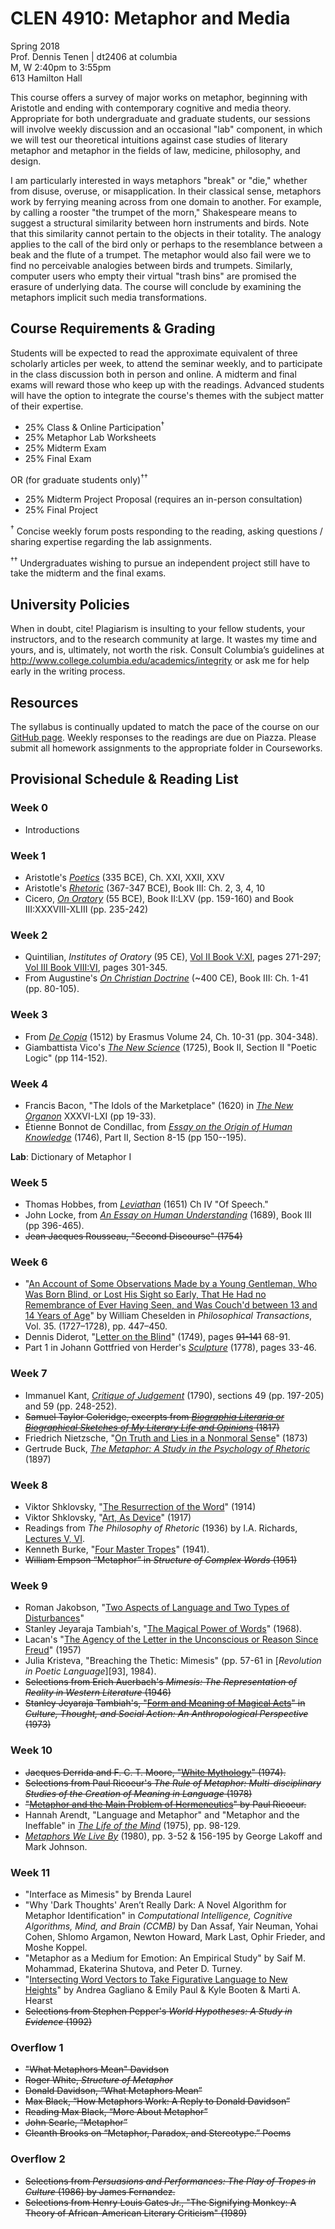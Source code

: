 # CLEN 4910: Metaphor and Media

Spring 2018  
Prof. Dennis Tenen | dt2406 at columbia  
M, W 2:40pm to 3:55pm  
613 Hamilton Hall  

This course offers a survey of major works on metaphor, beginning with
Aristotle and ending with contemporary cognitive and media theory. Appropriate
for both undergraduate and graduate students, our sessions will involve weekly
discussion and an occasional "lab" component, in which we will test our
theoretical intuitions against case studies of literary metaphor and metaphor
in the fields of law, medicine, philosophy, and design.

I am particularly interested in ways metaphors "break" or "die," whether from
disuse, overuse, or misapplication. In their classical sense, metaphors work
by ferrying meaning across from one domain to another. For example, by calling
a rooster "the trumpet of the morn," Shakespeare means to suggest a structural
similarity between horn instruments and birds. Note that this similarity
cannot pertain to the objects in their totality. The analogy applies to the
call of the bird only or perhaps to the resemblance between a beak and the
flute of a trumpet. The metaphor would also fail were we to find no
perceivable analogies between birds and trumpets. Similarly, computer users
who empty their virtual "trash bins" are promised the erasure of underlying
data. The course will conclude by examining the metaphors implicit such media
transformations.

## Course Requirements & Grading

Students will be expected to read the approximate equivalent of three
scholarly articles per week, to attend the seminar weekly, and to participate
in the class discussion both in person and online. A midterm and final exams
will reward those who keep up with the readings. Advanced students will have
the option to integrate the course's themes with the subject matter of their
expertise.

- 25%     Class & Online Participation<sup>†</sup>
- 25%     Metaphor Lab Worksheets
- 25%     Midterm Exam
- 25%     Final Exam

OR (for graduate students only)<sup>††</sup>

- 25%     Midterm Project Proposal (requires an in-person consultation)
- 25%     Final Project

<sup>†</sup> Concise weekly forum posts responding to the reading, asking
questions / sharing expertise regarding the lab assignments.

<sup>††</sup> Undergraduates wishing to pursue an independent project still
have to take the midterm and the final exams.

## University Policies

When in doubt, cite! Plagiarism is insulting to your fellow students, your
instructors, and to the research community at large. It wastes my time and
yours, and is, ultimately, not worth the risk. Consult Columbia’s guidelines
at <http://www.college.columbia.edu/academics/integrity> or ask me for help
early in the writing process.

## Resources

The syllabus is continually updated to match the pace of the course on our
[GitHub page](https://github.com/denten-courses/metaphor-media). Weekly
responses to the readings are due on Piazza. Please submit all homework
assignments to the appropriate folder in Courseworks.

## Provisional Schedule & Reading List

### Week 0

- Introductions

### Week 1

- Aristotle's *[Poetics][11]* (335 BCE), Ch. XXI, XXII, XXV
- Aristotle's *[Rhetoric][12]* (367-347 BCE), Book III: Ch. 2, 3, 4, 10
- Cicero, *[On Oratory][13]* (55 BCE), Book II:LXV (pp. 159-160) and Book
  III:XXXVIII-XLIII (pp. 235-242)

[11]: https://courseworks2.columbia.edu/courses/56904/files?preview=2276263
[12]: https://courseworks2.columbia.edu/courses/56904/files?preview=2276699
[13]: https://courseworks2.columbia.edu/courses/56904/files?preview=2276546


### Week 2

- Quintilian, *Institutes of Oratory* (95 CE), [Vol II Book V:XI][21], pages 271-297;
  [Vol III Book VIII:VI][22], pages 301-345.
- From Augustine's *[On Christian Doctrine][23]* (~400 CE), Book III: Ch. 1-41 (pp.
80-105).

[21]: https://courseworks2.columbia.edu/courses/56904/files?preview=2277285
[22]: https://courseworks2.columbia.edu/courses/56904/files?preview=2320377
[23]: https://courseworks2.columbia.edu/courses/56904/files?preview=2278182

### Week 3

- From [*De Copia*][32] (1512) by Erasmus Volume 24, Ch. 10-31 (pp. 304-348).
- Giambattista Vico's [*The New Science*][31] (1725), Book II,  Section II
  "Poetic Logic" (pp 114-152).

[31]: https://archive.org/download/newscienceofgiam030174mbp/newscienceofgiam030174mbp.pdf
[32]: https://courseworks2.columbia.edu/courses/56904/files?preview=2350934

### Week 4

- Francis Bacon, "The Idols of the Marketplace" (1620) in [*The New
  Organon*][41] XXXVI-LXI (pp 19-33).
- Étienne Bonnot de Condillac, from [*Essay on the Origin of Human
  Knowledge*][42] (1746), Part II, Section 8-15 (pp 150--195).

[41]: https://courseworks2.columbia.edu/courses/56904/files?preview=2351193
[42]: https://courseworks2.columbia.edu/courses/56904/files?preview=2412627

**Lab**: Dictionary of Metaphor I

### Week 5

- Thomas Hobbes, from [*Leviathan*][52] (1651) Ch IV "Of Speech."
- John Locke, from [*An Essay on Human Understanding*][51] (1689), Book III (pp
  396-465).
- ~~Jean Jacques Rousseau, "Second Discourse" (1754)~~

[51]: https://books.google.com/books/about/An_Essay_Concerning_Human_Understanding.html?id=pDNIAAAAMAAJ&printsec=frontcover&source=kp_read_button#v=onepage&q&f=false
[52]: https://books.google.com/books/download/Leviathan.pdf?id=2oc6AAAAMAAJ&output=pdf&sig=ACfU3U0l4HjJKjBN2NE6J7QqmAq4km0j4g

### Week 6

- "[An Account of Some Observations Made by a Young Gentleman, Who Was Born
  Blind, or Lost His Sight so Early, That He Had no Remembrance of Ever Having
Seen, and Was Couch'd between 13 and 14 Years of Age][63]" by William Cheselden in
*Philosophical Transactions*, Vol. 35. (1727–1728), pp. 447–450.
- Dennis Diderot, "[Letter on the Blind][62]" (1749), pages ~~91-141~~ 68-91.
- Part 1 in Johann Gottfried von Herder's [*Sculpture*][61] (1778), pages
  33-46.

[61]: https://courseworks2.columbia.edu/courses/56904/files?preview=2474324
[62]: https://courseworks2.columbia.edu/courses/56904/files?preview=2474379
[63]: https://courseworks2.columbia.edu/courses/56904/files?preview=2474441

### Week 7

- Immanuel Kant, [*Critique of Judgement*][72] (1790), sections 49 (pp. 197-205) and
59 (pp. 248-252).
- ~~Samuel Taylor Coleridge, excerpts from [*Biographia Literaria or Biographical
  Sketches of My Literary Life and Opinions*][71] (1817)~~
- Friedrich Nietzsche, "[On Truth and Lies in a Nonmoral Sense][73]" (1873)
- Gertrude Buck, *[The Metaphor: A Study in the Psychology of Rhetoric][74]* (1897)

[71]: https://archive.org/download/biographialitera00colerich/biographialitera00colerich.pdf
[72]: http://oll.libertyfund.org/sources/1899-facsimile-pdf-kant-the-critique-of-judgement/download
[73]: https://courseworks2.columbia.edu/courses/56904/files?preview=2474860
[74]: https://archive.org/download/metaphorstudyinp00buckrich/metaphorstudyinp00buckrich_bw.pdf

### Week 8

- Viktor Shklovsky, "[The Resurrection of the Word][82]" (1914)
- Viktor Shklovsky, "[Art, As Device][81]" (1917)
- Readings from *The Philosophy of Rhetoric* (1936) by I.A. Richards, [Lectures
  V, VI][83].
- Kenneth Burke, "[Four Master Tropes][84]" (1941).
- ~~William Empson “Metaphor” in *Structure of Complex Words* (1951)~~

[81]: https://read-dukeupress-edu.ezproxy.cul.columbia.edu/poetics-today/article/36/3/151-174/21143
[82]: https://courseworks2.columbia.edu/courses/56904/files?preview=2660889
[83]: https://courseworks2.columbia.edu/courses/56904/files?preview=2660928
[84]: https://www-jstor-org.ezproxy.cul.columbia.edu/stable/4332286?seq=1#page_scan_tab_contents

### Week 9

- Roman Jakobson, "[Two Aspects of Language and Two Types of
  Disturbances][92]"
- Stanley Jeyaraja Tambiah's, "[The Magical Power of Words][102]" (1968).
- Lacan's "[The Agency of the Letter in the Unconscious or Reason Since
  Freud][91]" (1957)
- Julia Kristeva, "Breaching the Thetic: Mimesis" (pp. 57-61 in [*Revolution in
  Poetic Language*][93], 1984).
- ~~Selections from Erich Auerbach's *Mimesis: The Representation of Reality
  in Western Literature* (1946)~~
- ~~Stanley Jeyaraja Tambiah's, "[Form and Meaning of Magical Acts][101]" in *Culture,
  Thought, and Social Action: An Anthropological Perspective* (1973)~~

[91]: https://courseworks2.columbia.edu/courses/56904/files?preview=2660957
[92]: https://courseworks2.columbia.edu/courses/56904/files?preview=2660960
[92]: https://courseworks2.columbia.edu/courses/56904/files?preview=2661582
[101]: https://www.haujournal.org/index.php/hau/article/view/hau7.3.030
[102]: http://www.jstor.org.ezproxy.cul.columbia.edu/stable/2798500?seq=1#page_scan_tab_contents

### Week 10

- ~~Jacques Derrida and F. C. T. Moore, "[White Mythology][111]" (1974).~~
- ~~Selections from Paul Ricoeur's *The Rule of Metaphor: Multi-disciplinary
  Studies of the Creation of Meaning in Language* (1978)~~
- ~~"[Metaphor and the Main Problem of Hermeneutics][112]" by Paul Ricoeur.~~
- Hannah Arendt, "Language and Metaphor" and "Metaphor and the Ineffable" in
  [*The Life of the Mind*][113] (1975), pp. 98-129.
- [*Metaphors We Live By*][114] (1980), pp. 3-52 & 156-195 by George Lakoff
  and Mark Johnson.

[111]: https://www.jstor.org/stable/468341?seq=1#page_scan_tab_contents
[112]: https://www-jstor-org.ezproxy.cul.columbia.edu/stable/468343?seq=1#page_scan_tab_contents
[113]: https://courseworks2.columbia.edu/courses/56904/files?preview=2661709
[114]: https://courseworks2.columbia.edu/courses/56904/files?preview=2729259

### Week 11

- "Interface as Mimesis" by Brenda Laurel
- "Why 'Dark Thoughts' Aren’t Really Dark: A Novel Algorithm for Metaphor
  Identification" in *Computational Intelligence, Cognitive Algorithms, Mind,
and Brain (CCMB)* by Dan Assaf, Yair Neuman, Yohai Cohen, Shlomo Argamon,
Newton Howard, Mark Last, Ophir Frieder, and Moshe Koppel.
- "Metaphor as a Medium for Emotion: An Empirical Study" by Saif M. Mohammad,
  Ekaterina Shutova, and Peter D. Turney.
- "[Intersecting Word Vectors to Take Figurative Language to New Heights][141]" by
  Andrea Gagliano & Emily Paul & Kyle Booten & Marti A. Hearst
- ~~Selections from Stephen Pepper's *World Hypotheses: A Study in Evidence*
(1992)~~

[141]: http://www.site.uottawa.ca/~szpak/pub/_CLfL2016_draft_proceedings.pdf#page=32

### Overflow 1

- ~~"What Metaphors Mean" Davidson~~
- ~~Roger White, *Structure of Metaphor*~~
- ~~Donald Davidson, “What Metaphors Mean”~~
- ~~Max Black, “How Metaphors Work: A Reply to Donald Davidson”~~
- ~~Reading Max Black, “More About Metaphor”~~
- ~~John Searle, “Metaphor”~~
- ~~Cleanth Brooks on “Metaphor, Paradox, and Stereotype.” Poems~~

### Overflow 2

- ~~Selections from *Persuasions and Performances: The Play of Tropes in
  Culture* (1986) by James Fernandez.~~
- ~~Selections from Henry Louis Gates Jr., "The Signifying Monkey: A Theory of
  African-American Literary Criticism" (1989)~~
